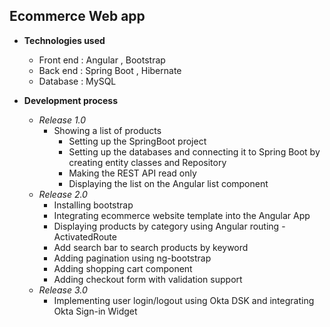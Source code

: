 ## Ecommerce Web app

- **Technologies used**
    - Front end : Angular , Bootstrap 
    - Back end : Spring Boot , Hibernate
    - Database : MySQL

- **Development process**
    - *Release 1.0*
        - Showing a list of products
            - Setting up the SpringBoot project
            - Setting up the databases and connecting it to Spring Boot by creating entity classes and Repository
            - Making the REST API read only
            - Displaying the list on the Angular list component
    - *Release 2.0*
        - Installing bootstrap
        - Integrating ecommerce website template into the Angular App
        - Displaying products by category using Angular routing - ActivatedRoute
        - Add search bar to search products by keyword
        - Adding pagination using ng-bootstrap
        - Adding shopping cart component
        - Adding checkout form with validation support
    - *Release 3.0*
        - Implementing user login/logout using Okta DSK and integrating Okta Sign-in Widget


